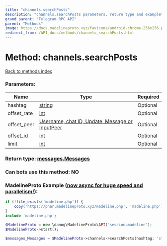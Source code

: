 ```yaml
---
title: "channels.searchPosts"
description: "channels.searchPosts parameters, return type and example"
grand_parent: "Telegram RPC API"
parent: "Methods"
image: https://docs.madelineproto.xyz/favicons/android-chrome-256x256.png
redirect_from: /API_docs/methods/channels_searchPosts.html
---
```

# Method: channels.searchPosts
[Back to methods index](index.html)



### Parameters:

| Name     |    Type       | Required |
|----------|---------------|----------|
|hashtag|[string](/API_docs/types/string.html) | Optional|
|offset\_rate|[int](/API_docs/types/int.html) | Optional|
|offset\_peer|[Username, chat ID, Update, Message or InputPeer](/API_docs/types/InputPeer.html) | Optional|
|offset\_id|[int](/API_docs/types/int.html) | Optional|
|limit|[int](/API_docs/types/int.html) | Optional|


### Return type: [messages.Messages](/API_docs/types/messages.Messages.html)

### Can bots use this method: **NO**


### MadelineProto Example ([now async for huge speed and parallelism!](https://docs.madelineproto.xyz/docs/ASYNC.html)):


```php
if (!file_exists('madeline.php')) {
    copy('https://phar.madelineproto.xyz/madeline.php', 'madeline.php');
}
include 'madeline.php';

$MadelineProto = new \danog\MadelineProto\API('session.madeline');
$MadelineProto->start();

$messages_Messages = $MadelineProto->channels->searchPosts(hashtag: 'string', offset_rate: $int, offset_peer: $InputPeer, offset_id: $int, limit: $int, );
```

